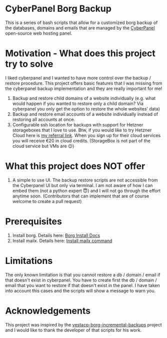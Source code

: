 # CyberPanel Borg Backup
This is a series of bash scripts that allow for a customized borg backup of the databases, domains and emails that are managed by the [CyberPanel](https://cyberpanel.net/) open-source web hosting panel.

# Motivation - What does this project try to solve
I liked cyberpanel and I wanted to have more control over the backup / restore procedure.
This project offers basic features that I was missing from the cyberpanel backup implementation and they are really important for me!
1. Backup and restore child domains of a website individually (e.g. what would happen if you wanted to restore only a child domain? Via cyberpanel you only get the option to restore the whole websites' data)
2. Backup and restore email accounts of a website individually instead of restoring all accounts at once.
3. Configurable ssh location for backups with support for Hetzner storageboxes that I love to use. Btw, if you would like to try Hetzner Cloud here is [my referral link](https://hetzner.cloud/?ref=6L5jCPv0bcf5). When you sign up for their cloud services you will receive €20 in cloud credits. (StorageBox is not part of the cloud service but VMs are 😉)

# What this project does NOT offer
1. A simple to use UI. The backup restore scripts are not accessible from the Cyberpanel UI but only via terminal. I am not aware of how I can embed them (not a python expert 😇) and I will not go through the effort anytime soon. (Contributors that can implement that are of course welcome to create a pull request)

# Prerequisites
1. Install borg. Details here: [Borg Install Docs](https://borgbackup.readthedocs.io/en/stable/installation.html)
2. Install mailx. Details here: [Install mailx command](https://www.atechtown.com/install-mailx-on-linux/#install-mailx-on-linux)

# Limitations
The only known limitation is that you cannot restore a db / domain / email if that doesn't exist in cyberpanel. You have to create first the db / domain / email that you want to restore if that doesn't exist in the panel. I have taken into account this cases and the scripts will show a message to warn you.

# Acknowledgements
This project was inspired by the [vestacp-borg-incremental-backups](https://github.com/ramirojoaquin/vestacp-borg-incremental-backups) project and I would like to thank the developer of that scripts for his work.
